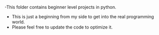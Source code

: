 -This folder contains beginner level projects in python.
- This is just a beginning from my side to get into the real programming world.
- Please feel free to update the code to optimize it.
